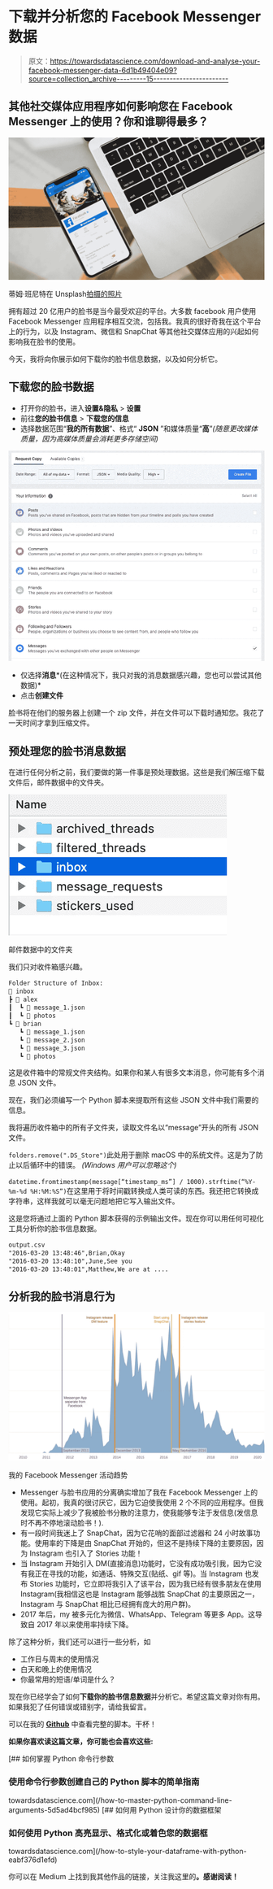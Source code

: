 # 下载并分析您的 Facebook Messenger 数据

> 原文：<https://towardsdatascience.com/download-and-analyse-your-facebook-messenger-data-6d1b49404e09?source=collection_archive---------15----------------------->

## 其他社交媒体应用程序如何影响您在 Facebook Messenger 上的使用？你和谁聊得最多？

![](img/6405f1192fa69c1e880d702bf4ac9fc4.png)

蒂姆·班尼特在 Unsplash[拍摄的照片](https://unsplash.com/s/photos/facebook?utm_source=unsplash&utm_medium=referral&utm_content=creditCopyText)

拥有超过 20 亿用户的脸书是当今最受欢迎的平台。大多数 facebook 用户使用 Facebook Messenger 应用程序相互交流，包括我。我真的很好奇我在这个平台上的行为，以及 Instagram、微信和 SnapChat 等其他社交媒体应用的兴起如何影响我在脸书的使用。

今天，我将向你展示如何下载你的脸书信息数据，以及如何分析它。

## 下载您的脸书数据

*   打开你的脸书，进入**设置&隐私** > **设置**
*   前往**您的脸书信息** > **下载您的信息**
*   选择数据范围“**我的所有数据**”、格式“ **JSON** ”和媒体质量“**高**”*(随意更改媒体质量，因为高媒体质量会消耗更多存储空间)*

![](img/2f8491525633f9747bddb610af786ffc.png)

*   仅选择**消息***(在这种情况下，我只对我的消息数据感兴趣，您也可以尝试其他数据)*
*   点击**创建文件**

脸书将在他们的服务器上创建一个 zip 文件，并在文件可以下载时通知您。我花了一天时间才拿到压缩文件。

## 预处理您的脸书消息数据

在进行任何分析之前，我们要做的第一件事是预处理数据。这些是我们解压缩下载文件后，邮件数据中的文件夹。

![](img/c0eaa65e31aa75eec43c2ff898ee0405.png)

邮件数据中的文件夹

我们只对收件箱感兴趣。

```
Folder Structure of Inbox: 
📂 inbox  
┣ 📂 alex    
┃  ┗ 📜 message_1.json  
┃  ┗ 📂 photos
┗ 📂 brian    
   ┗ 📜 message_1.json
   ┗ 📜 message_2.json
   ┗ 📜 message_3.json
   ┗ 📂 photos
```

这是收件箱中的常规文件夹结构。如果你和某人有很多文本消息，你可能有多个消息 JSON 文件。

现在，我们必须编写一个 Python 脚本来提取所有这些 JSON 文件中我们需要的信息。

我将遍历收件箱中的所有子文件夹，读取文件名以“message”开头的所有 JSON 文件。

`folders.remove(".DS_Store")`此处用于删除 macOS 中的系统文件。这是为了防止以后循环中的错误。 *(Windows 用户可以忽略这个)*

`datetime.fromtimestamp(message[“timestamp_ms”] / 1000).strftime(“%Y-%m-%d %H:%M:%S”)`在这里用于将时间戳转换成人类可读的东西。我还把它转换成字符串，这样我就可以毫无问题地把它写入输出文件。

这是您将通过上面的 Python 脚本获得的示例输出文件。现在你可以用任何可视化工具分析你的脸书信息数据。

```
output.csv 
"2016-03-20 13:48:46",Brian,Okay
"2016-03-20 13:48:10",June,See you 
"2016-03-20 13:48:01",Matthew,We are at ....
```

## 分析我的脸书消息行为

![](img/b1697c9bc6a930bb01a18c861f5ea56d.png)

我的 Facebook Messenger 活动趋势

*   Messenger 与脸书应用的分离确实增加了我在 Facebook Messenger 上的使用。起初，我真的很讨厌它，因为它迫使我使用 2 个不同的应用程序。但我发现它实际上减少了我被脸书分散的注意力，使我能够专注于发信息(发信息时不再不停地滚动脸书！).
*   有一段时间我迷上了 SnapChat，因为它花哨的面部过滤器和 24 小时故事功能。使用率的下降是由 SnapChat 开始的，但这不是持续下降的主要原因，因为 Instagram 也引入了 Stories 功能！
*   当 Instagram 开始引入 DM(直接消息)功能时，它没有成功吸引我，因为它没有我正在寻找的功能，如通话、特殊交互(贴纸、gif 等)。当 Instagram 也发布 Stories 功能时，它立即将我引入了该平台，因为我已经有很多朋友在使用 Instagram(我相信这也是 Instagram 能够战胜 SnapChat 的主要原因之一，Instagram 与 SnapChat 相比已经拥有庞大的用户群)。
*   2017 年后，my 被多元化为微信、WhatsApp、Telegram 等更多 App。这导致自 2017 年以来使用率持续下降。

除了这种分析，我们还可以进行一些分析，如

*   工作日与周末的使用情况
*   白天和晚上的使用情况
*   你最常用的短语/单词是什么？

现在你已经学会了如何**下载你的脸书信息数据**并分析它。希望这篇文章对你有用。如果我犯了任何错误或错别字，请给我留言。

可以在我的 [**Github**](https://github.com/chingjunetao/medium-article/blob/master/analyse-facebook-messenger-data/analyse-fb-message.py) 中查看完整的脚本。干杯！

**如果你喜欢读这篇文章，你可能也会喜欢这些:**

[](/how-to-master-python-command-line-arguments-5d5ad4bcf985) [## 如何掌握 Python 命令行参数

### 使用命令行参数创建自己的 Python 脚本的简单指南

towardsdatascience.com](/how-to-master-python-command-line-arguments-5d5ad4bcf985) [](/how-to-style-your-dataframe-with-python-eabf376d1efd) [## 如何用 Python 设计你的数据框架

### 如何使用 Python 高亮显示、格式化或着色您的数据框

towardsdatascience.com](/how-to-style-your-dataframe-with-python-eabf376d1efd) 

你可以在 Medium 上找到我其他作品的链接，关注我这里的[](https://medium.com/@chingjunetao)****。感谢阅读！****